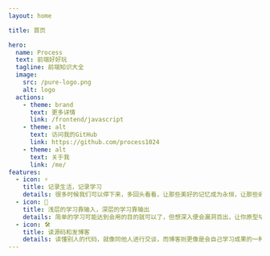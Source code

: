 ```yaml
---
layout: home

title: 首页

hero:
  name: Process
  text: 前端好好玩
  tagline: 前端知识大全
  image:
    src: /pure-logo.png
    alt: logo
  actions:
    - theme: brand
      text: 更多详情
      link: /frontend/javascript
    - theme: alt
      text: 访问我的GitHub
      link: https://github.com/process1024
    - theme: alt
      text: 关于我
      link: /me/
features:
  - icon: ⚡️ 
    title: 记录生活，记录学习
    details: 很多时候我们可以停下来，多回头看看，让那些美好的记忆成为永恒，让那些痛苦成为我们的财富
  - icon: 🖖
    title: 浅层的学习靠输入，深层的学习靠输出
    details: 简单的学习可能达到会用的目的就可以了，但想深入便会漏洞百出，让你原型毕露，所以对原理和细节的捕捉要融会贯通，更要进行系统性的学习
  - icon: 🛠️
    title: 读源码和发博客
    details: 读懂别人的代码，就像同他人进行交谈，而博客则更像是会自己学习成果的一种展示，最重要的是取悦自己，而非在意那些
---
```

